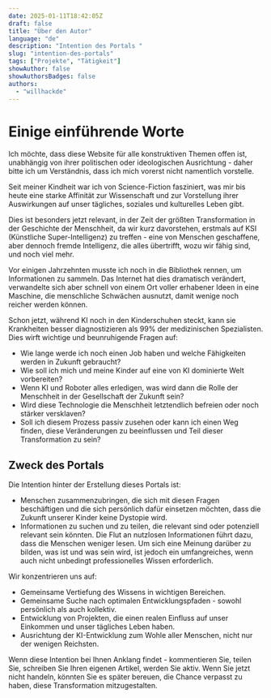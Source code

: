 ```yaml
---
date: 2025-01-11T18:42:05Z
draft: false
title: "Über den Autor"
language: "de"
description: "Intention des Portals "
slug: "intention-des-portals"
tags: ["Projekte", "Tätigkeit"]
showAuthor: false
showAuthorsBadges: false
authors:
  - "willhackde"
---
```


# Einige einführende Worte

Ich möchte, dass diese Website für alle konstruktiven Themen offen ist, unabhängig von ihrer politischen oder ideologischen Ausrichtung - daher bitte ich um Verständnis, dass ich mich vorerst nicht namentlich vorstelle.

Seit meiner Kindheit war ich von Science-Fiction fasziniert, was mir bis heute eine starke Affinität zur Wissenschaft und zur Vorstellung ihrer Auswirkungen auf unser tägliches, soziales und kulturelles Leben gibt.

Dies ist besonders jetzt relevant, in der Zeit der größten Transformation in der Geschichte der Menschheit, da wir kurz davorstehen, erstmals auf KSI (Künstliche Super-Intelligenz) zu treffen - eine von Menschen geschaffene, aber dennoch fremde Intelligenz, die alles übertrifft, wozu wir fähig sind, und noch viel mehr.

Vor einigen Jahrzehnten musste ich noch in die Bibliothek rennen, um Informationen zu sammeln. Das Internet hat dies dramatisch verändert, verwandelte sich aber schnell von einem Ort voller erhabener Ideen in eine Maschine, die menschliche Schwächen ausnutzt, damit wenige noch reicher werden können.

Schon jetzt, während KI noch in den Kinderschuhen steckt, kann sie Krankheiten besser diagnostizieren als 99% der medizinischen Spezialisten. Dies wirft wichtige und beunruhigende Fragen auf:

* Wie lange werde ich noch einen Job haben und welche Fähigkeiten werden in Zukunft gebraucht?
* Wie soll ich mich und meine Kinder auf eine von KI dominierte Welt vorbereiten?
* Wenn KI und Roboter alles erledigen, was wird dann die Rolle der Menschheit in der Gesellschaft der Zukunft sein?
* Wird diese Technologie die Menschheit letztendlich befreien oder noch stärker versklaven?
* Soll ich diesem Prozess passiv zusehen oder kann ich einen Weg finden, diese Veränderungen zu beeinflussen und Teil dieser Transformation zu sein?

## Zweck des Portals

Die Intention hinter der Erstellung dieses Portals ist:

*   Menschen zusammenzubringen, die sich mit diesen Fragen beschäftigen und die sich persönlich dafür einsetzen möchten, dass die Zukunft unserer Kinder keine Dystopie wird.
*   Informationen zu suchen und zu teilen, die relevant sind oder potenziell relevant sein könnten. Die Flut an nutzlosen Informationen führt dazu, dass die Menschen weniger lesen. Um sich eine Meinung darüber zu bilden, was ist und was sein wird, ist jedoch ein umfangreiches, wenn auch nicht unbedingt professionelles Wissen erforderlich.

Wir konzentrieren uns auf:

*   Gemeinsame Vertiefung des Wissens in wichtigen Bereichen.
*   Gemeinsame Suche nach optimalen Entwicklungspfaden - sowohl persönlich als auch kollektiv.
*   Entwicklung von Projekten, die einen realen Einfluss auf unser Einkommen und unser tägliches Leben haben.
*   Ausrichtung der KI-Entwicklung zum Wohle aller Menschen, nicht nur der wenigen Reichsten.

Wenn diese Intention bei Ihnen Anklang findet - kommentieren Sie, teilen Sie, schreiben Sie Ihren eigenen Artikel, werden Sie aktiv. Wenn Sie jetzt nicht handeln, könnten Sie es später bereuen, die Chance verpasst zu haben, diese Transformation mitzugestalten.